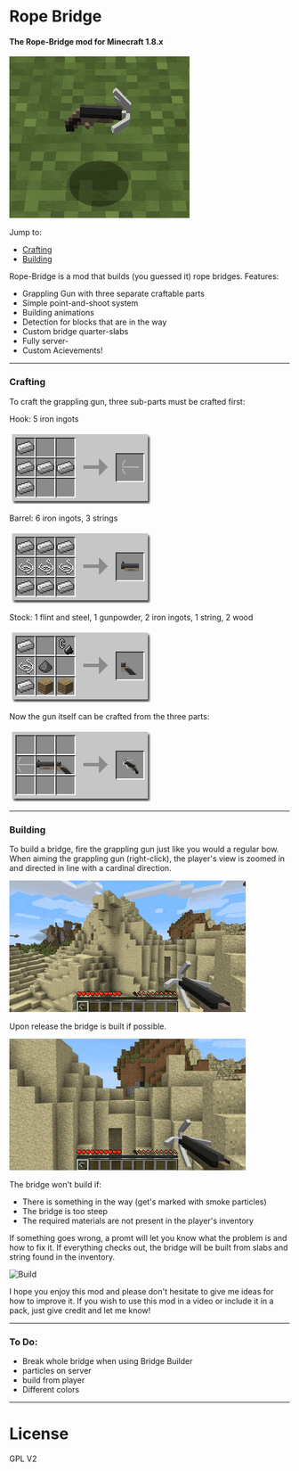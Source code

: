 # Rope Bridge
#### The Rope-Bridge mod for Minecraft 1.8.x

![Gif](images/gif.gif)

Jump to:

- [Crafting](#Crafting)
- [Building](#Building)

Rope-Bridge is a mod that builds (you guessed it) rope bridges.
Features:
-   Grappling Gun with three separate craftable parts
-   Simple point-and-shoot system
-   Building animations
-   Detection for blocks that are in the way
-   Custom bridge quarter-slabs
-   Fully server-
-   Custom Acievements!

---

### <a name="Crafting"></a>Crafting

To craft the grappling gun, three sub-parts must be crafted first:

Hook: 5 iron ingots

![Hook](images/hook.png)

Barrel: 6 iron ingots, 3 strings

![Barrel](images/barrel.png)

Stock: 1 flint and steel, 1 gunpowder, 2 iron ingots, 1 string, 2 wood

![Stock](images/handle.png)

Now the gun itself can be crafted from the three parts:

![Crafting](images/crafting.png)

---

### <a name="Building"></a>Building

To build a bridge, fire the grappling gun just like you would a regular bow. When aiming the grappling gun (right-click), the player's view is zoomed in and directed in line with a cardinal direction.

![Zoom](images/zoom.gif)

Upon release the bridge is built if possible.

![Release](images/release.gif)

The bridge won't build if:
- There is something in the way (get's marked with smoke particles)
- The bridge is too steep
- The required materials are not present in the player's inventory

If something goes wrong, a promt will let you know what the problem is and how to fix it. If everything checks out, the bridge will be built from slabs and string found in the inventory.

![Build](images/build.gif)

I hope you enjoy this mod and please don't hesitate to give me ideas for how to improve it. If you wish to use this mod in a video or include it in a pack, just give credit and let me know!

---

### To Do:
- Break whole bridge when using Bridge Builder
- particles on server
- build from player
- Different colors

---

# License
GPL V2
